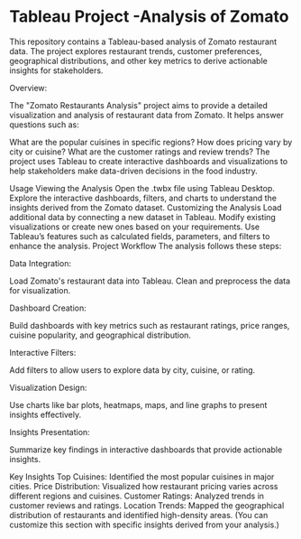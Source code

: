 # Tableau Project -Analysis of Zomato

This repository contains a Tableau-based analysis of Zomato restaurant data. The project explores restaurant trends, customer preferences, geographical distributions, and other key metrics to derive actionable insights for stakeholders.


Overview:

The "Zomato Restaurants Analysis" project aims to provide a detailed visualization and analysis of restaurant data from Zomato. It helps answer questions such as:

What are the popular cuisines in specific regions?
How does pricing vary by city or cuisine?
What are the customer ratings and review trends?
The project uses Tableau to create interactive dashboards and visualizations to help stakeholders make data-driven decisions in the food industry.




Usage
Viewing the Analysis
Open the .twbx file using Tableau Desktop.
Explore the interactive dashboards, filters, and charts to understand the insights derived from the Zomato dataset.
Customizing the Analysis
Load additional data by connecting a new dataset in Tableau.
Modify existing visualizations or create new ones based on your requirements.
Use Tableau’s features such as calculated fields, parameters, and filters to enhance the analysis.
Project Workflow
The analysis follows these steps:

Data Integration:

Load Zomato's restaurant data into Tableau.
Clean and preprocess the data for visualization.


Dashboard Creation:

Build dashboards with key metrics such as restaurant ratings, price ranges, cuisine popularity, and geographical distribution.

Interactive Filters:

Add filters to allow users to explore data by city, cuisine, or rating.

Visualization Design:

Use charts like bar plots, heatmaps, maps, and line graphs to present insights effectively.

Insights Presentation:

Summarize key findings in interactive dashboards that provide actionable insights.



Key Insights
Top Cuisines: Identified the most popular cuisines in major cities.
Price Distribution: Visualized how restaurant pricing varies across different regions and cuisines.
Customer Ratings: Analyzed trends in customer reviews and ratings.
Location Trends: Mapped the geographical distribution of restaurants and identified high-density areas.
(You can customize this section with specific insights derived from your analysis.)



